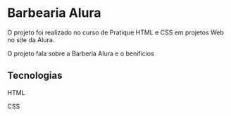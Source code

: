 <h1 aligh="center">Barbearia Alura</h1>

<p>O projeto foi realizado no curso de Pratique HTML e CSS em projetos Web no site da Alura.</p>
<p>O projeto fala sobre a Barberia Alura e o benificios</p>

<h2>Tecnologias</h2>
<p>HTML</p>
<p>CSS</p>
